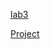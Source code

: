 [lab3](https://github.com/rcos/CSCI2963-01-Spring2017/blob/master/Labs/Lab3.md)

[Project](https://github.com/Sdzial0/courseproject)
